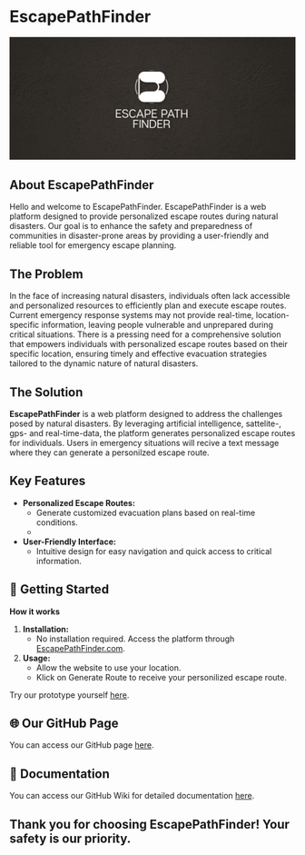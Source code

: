 # EscapePathFinder
![Alt-Text](images/logo.png)

## About EscapePathFinder
Hello and welcome to EscapePathFinder. EscapePathFinder is a web platform designed to provide personalized escape routes during natural disasters. Our goal is to enhance the safety and preparedness of communities in disaster-prone areas by providing a user-friendly and reliable tool for emergency escape planning.
## The Problem
In the face of increasing natural disasters, individuals often lack accessible and personalized resources to efficiently plan and execute escape routes. Current emergency response systems may not provide real-time, location-specific information, leaving people vulnerable and unprepared during critical situations. There is a pressing need for a comprehensive solution that empowers individuals with personalized escape routes based on their specific location, ensuring timely and effective evacuation strategies tailored to the dynamic nature of natural disasters.
## The Solution
**EscapePathFinder** is a web platform designed to address the challenges posed by natural disasters. By leveraging artificial intelligence, sattelite-, gps- and real-time-data, the platform generates personalized escape routes for individuals. Users in emergency situations will recive a text message where they can generate a personilzed escape route.
## Key Features
- **Personalized Escape Routes:**
  - Generate customized evacuation plans based on real-time conditions.
  - 
- **User-Friendly Interface:**
  - Intuitive design for easy navigation and quick access to critical information.

## 🚀 Getting Started
**How it works**
1. **Installation:**
   - No installation required. Access the platform through [EscapePathFinder.com](https://www.EscapePathFinder.com).
2. **Usage:**
   - Allow the website to use your location.
   - Klick on Generate Route to receive your personilized escape route.
  
Try our prototype yourself [here]().

## 🌐 Our GitHub Page
You can access our GitHub page [here](https://real-projects-digitalization.github.io/ss22-gpteam/).
## 📝 Documentation
You can access our GitHub Wiki for detailed documentation [here](https://github.com/Real-Projects-Digitalization/ss22-gpteam/wiki).

## Thank you for choosing EscapePathFinder! Your safety is our priority.
